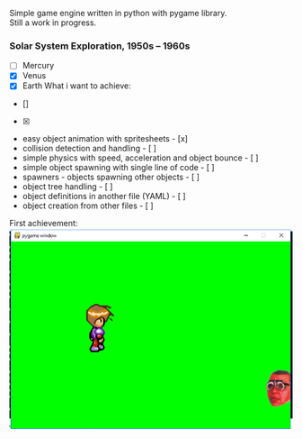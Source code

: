 Simple game engine written in python with pygame library.  
Still a work in progress.  
  
### Solar System Exploration, 1950s – 1960s

- [ ] Mercury
- [x] Venus
- [x] Earth
What i want to achieve: 
- []
- [x]
 * easy object animation with spritesheets - [x]  
 * collision detection and handling - [ ]  
 * simple physics with speed, acceleration and object bounce - [ ]  
 * simple object spawning with single line of code - [ ]  
 * spawners - objects spawning other objects - [ ]  
 * object tree handling - [ ]  
 * object definitions in another file (YAML) - [ ]  
 * object creation from other files - [ ]  
  
First achievement:  
![image missing](other/1.png)  

